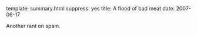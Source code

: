 template: summary.html
suppress: yes
title: A flood of bad meat
date: 2007-06-17

Another rant on spam.

